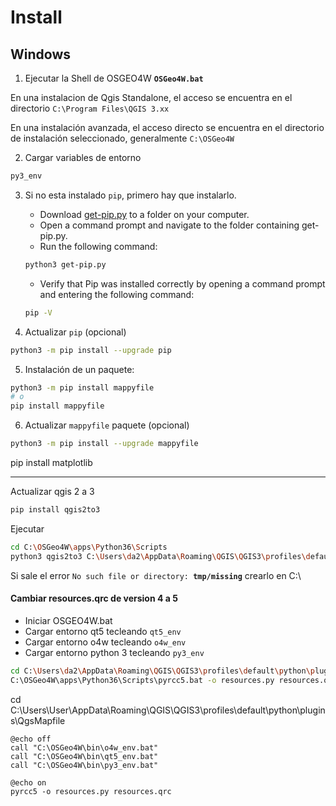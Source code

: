 # Install

## Windows

1. Ejecutar la Shell de OSGEO4W **`OSGeo4W.bat`**

En una instalacion de Qgis Standalone, el acceso se encuentra en el directorio `C:\Program Files\QGIS 3.xx`

En una instalación avanzada, el acceso directo se encuentra en el directorio de instalación seleccionado, generalmente `C:\OSGeo4W`

2. Cargar variables de entorno
```sh
py3_env
```

3. Si no esta instalado `pip`, primero hay que instalarlo.

    - Download [get-pip.py](https://bootstrap.pypa.io/get-pip.py) to a folder on your computer.
    - Open a command prompt and navigate to the folder containing get-pip.py.
    - Run the following command:
    ```sh
    python3 get-pip.py
    ```
    - Verify that Pip was installed correctly by opening a command prompt and entering the following command:
    ```sh
    pip -V
    ```

4. Actualizar `pip` (opcional)
```sh
python3 -m pip install --upgrade pip
```

5. Instalación de un paquete:
```sh
python3 -m pip install mappyfile
# o
pip install mappyfile
```

6. Actualizar `mappyfile` paquete (opcional)
```sh
python3 -m pip install --upgrade mappyfile
```

pip install matplotlib

---

Actualizar qgis 2 a 3
```sh
pip install qgis2to3
```

Ejecutar
```sh
cd C:\OSGeo4W\apps\Python36\Scripts
python3 qgis2to3 C:\Users\da2\AppData\Roaming\QGIS\QGIS3\profiles\default\python\plugins\QgsMapfile > C:\Users\da2\AppData\Roaming\QGIS\QGIS3\profiles\default\python\plugins\QgsMapfile\CHANGE
```

Si sale el error `No such file or directory: `**`tmp/missing`** crearlo en C:\

#### Cambiar resources.qrc de version 4 a 5
- Iniciar OSGEO4W.bat
- Cargar entorno qt5 tecleando `qt5_env`
- Cargar entorno o4w tecleando `o4w_env`
- Cargar entorno python 3 tecleando `py3_env`

```sh
cd C:\Users\da2\AppData\Roaming\QGIS\QGIS3\profiles\default\python\plugins
C:\OSGeo4W\apps\Python36\Scripts\pyrcc5.bat -o resources.py resources.qrc
```

cd C:\Users\User\AppData\Roaming\QGIS\QGIS3\profiles\default\python\plugins\QgsMapfile

```batch
@echo off
call "C:\OSGeo4W\bin\o4w_env.bat"
call "C:\OSGeo4W\bin\qt5_env.bat"
call "C:\OSGeo4W\bin\py3_env.bat"

@echo on
pyrcc5 -o resources.py resources.qrc
```